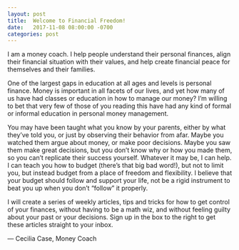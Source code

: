 ```yaml
---
layout: post
title:  Welcome to Financial Freedom!
date:   2017-11-08 08:00:00 -0700
categories: post
---
```


I am a money coach. I help people understand their personal finances, align their financial situation with their values, and help create financial peace for themselves and their families.

One of the largest gaps in education at all ages and levels is personal finance. Money is important in all facets of our lives, and yet how many of us have had classes or education in how to manage our money? I’m willing to bet that very few of those of you reading this have had any kind of formal or informal education in personal money management.
<!--more-->

You may have been taught what you know by your parents, either by what they’ve told you, or just by observing their behavior from afar. Maybe you watched them argue about money, or make poor decisions. Maybe you saw them make great decisions, but you don’t know why or how you made them, so you can’t replicate their success yourself. Whatever it may be, I can help. I can teach you how to budget (there’s that big bad word!), but not to limit you, but instead budget from a place of freedom and flexibility. I believe that your budget should follow and support your life, not be a rigid instrument to beat you up when you don’t “follow” it properly.

I will create a series of weekly articles, tips and tricks for how to get control of your finances, without having to be a math wiz, and without feeling guilty about your past or your decisions. Sign up in the box to the right to get these articles straight to your inbox.

— Cecilia Case, Money Coach